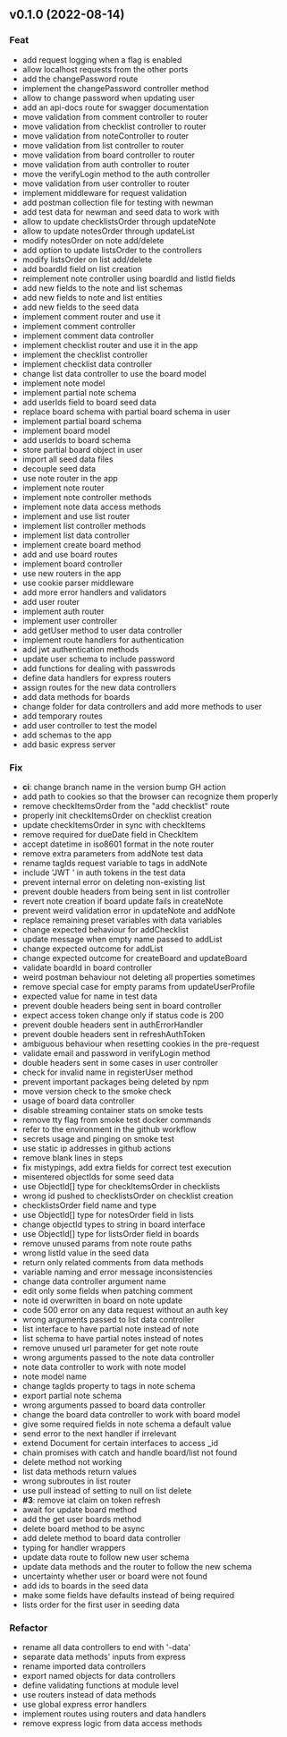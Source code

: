 ## v0.1.0 (2022-08-14)

### Feat

- add request logging when a flag is enabled
- allow localhost requests from the other ports
- add the changePassword route
- implement the changePassword controller method
- allow to change password when updating user
- add an api-docs route for swagger documentation
- move validation from comment controller to router
- move validation from checklist controller to router
- move validation from noteController to router
- move validation from list controller to router
- move validation from board controller to router
- move validation from auth controller to router
- move the verifyLogin method to the auth controller
- move validation from user controller to router
- implement middleware for request validation
- add postman collection file for testing with newman
- add test data for newman and seed data to work with
- allow to update checklistsOrder through updateNote
- allow to update notesOrder through updateList
- modify notesOrder on note add/delete
- add option to update listsOrder to the controllers
- modify listsOrder on list add/delete
- add boardId field on list creation
- reimplement note controller using boardId and listId fields
- add new fields to the note and list schemas
- add new fields to note and list entities
- add new fields to the seed data
- implement comment router and use it
- implement comment controller
- implement comment data controller
- implement checklist router and use it in the app
- implement the checklist controller
- implement checklist data controller
- change list data controller to use the board model
- implement note model
- implement partial note schema
- add userIds field to board seed data
- replace board schema with partial board schema in user
- implement partial board schema
- implement board model
- add userIds to board schema
- store partial board object in user
- import all seed data files
- decouple seed data
- use note router in the app
- implement note router
- implement note controller methods
- implement note data access methods
- implement and use list router
- implement list controller methods
- implement list data controller
- implement create board method
- add and use board routes
- implement board controller
- use new routers in the app
- use cookie parser middleware
- add more error handlers and validators
- add user router
- implement auth router
- implement user controller
- add getUser method to user data controller
- implement route handlers for authentication
- add jwt authentication methods
- update user schema to include password
- add functions for dealing with passwrods
- define data handlers for express routers
- assign routes for the new data controllers
- add data methods for boards
- change folder for data controllers and add more methods to user
- add temporary routes
- add user controller to test the model
- add schemas to the app
- add basic express server

### Fix

- **ci**: change branch name in the version bump GH action
- add path to cookies so that the browser can recognize them properly
- remove checkItemsOrder from the "add checklist" route
- properly init checkItemsOrder on checklist creation
- update checkItemsOrder in sync with checkItems
- remove required for dueDate field in CheckItem
- accept datetime in iso8601 format in the note router
- remove extra parameters from addNote test data
- rename tagIds request variable to tags in addNote
- include 'JWT ' in auth tokens in the test data
- prevent internal error on deleting non-existing list
- prevent double headers from being sent in list controller
- revert note creation if board update fails in createNote
- prevent weird validation error in updateNote and addNote
- replace remaining preset variables with data variables
- change expected behaviour for addChecklist
- update message when empty name passed to addList
- change expected outcome for addList
- change expected outcome for createBoard and updateBoard
- validate boardId in board controller
- weird postman behaviour not deleting all properties sometimes
- remove special case for empty params from updateUserProfile
- expected value for name in test data
- prevent double headers being sent in board controller
- expect access token change only if status code is 200
- prevent double headers sent in authErrorHandler
- prevent double headers sent in refreshAuthToken
- ambiguous behaviour when resetting cookies in the pre-request
- validate email and password in verifyLogin method
- double headers sent in some cases in user controller
- check for invalid name in registerUser method
- prevent important packages being deleted by npm
- move version check to the smoke check
- usage of board data controller
- disable streaming container stats on smoke tests
- remove tty flag from smoke test docker commands
- refer to the environment in the github workflow
- secrets usage and pinging on smoke test
- use static ip addresses in github actions
- remove blank lines in steps
- fix mistypings, add extra fields for correct test execution
- misentered objectIds for some seed data
- use ObjectId[] type for checkItemsOrder in checklists
- wrong id pushed to checklistsOrder on checklist creation
- checklistsOrder field name and type
- use ObjectId[] type for notesOrder field in lists
- change objectId types to string in board interface
- use ObjectId[] type for listsOrder field in boards
- remove unused params from note route paths
- wrong listId value in the seed data
- return only related comments from data methods
- variable naming and error message inconsistencies
- change data controller argument name
- edit only some fields when patching comment
- note id overwritten in board on note update
- code 500 error on any data request without an auth key
- wrong arguments passed to list data controller
- list interface to have partial note instead of note
- list schema to have partial notes instead of notes
- remove unused url parameter for get note route
- wrong arguments passed to the note data controller
- note data controller to work with note model
- note model name
- change tagIds property to tags in note schema
- export partial note schema
- wrong arguments passed to board data controller
- change the board data controller to work with board model
- give some required fields in note schema a default value
- send error to the next handler if irrelevant
- extend Document for certain interfaces to access _id
- chain promises with catch and handle board/list not found
- delete method not working
- list data methods return values
- wrong subroutes in list router
- use pull instead of setting to null on list delete
- **#3**: remove iat claim on token refresh
- await for update board method
- add the get user boards method
- delete board method to be async
- add delete method to board data controller
- typing for handler wrappers
- update data route to follow new user schema
- update data methods and the router to follow the new schema
- uncertainty whether user or board were not found
- add ids to boards in the seed data
- make some fields have defaults instead of being required
- lists order for the first user in seeding data

### Refactor

- rename all data controllers to end with '-data'
- separate data methods' inputs from express
- rename imported data controllers
- export named objects for data controllers
- define validating functions at module level
- use routers instead of data methods
- use global express error handlers
- implement routes using routers and data handlers
- remove express logic from data access methods
